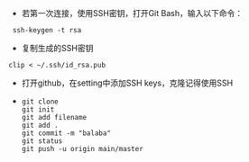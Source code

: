 - 若第一次连接，使用SSH密钥，打开Git Bash，输入以下命令：

```
 ssh-keygen -t rsa
```

- 复制生成的SSH密钥

```
clip < ~/.ssh/id_rsa.pub
```

- 打开github，在setting中添加SSH keys，克隆记得使用SSH

- ```
  git clone 
  git init
  git add filename
  git add .
  git commit -m "balaba"
  git status
  git push -u origin main/master
  ```

  

